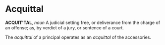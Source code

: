 # Acquittal

**ACQUIT'TAL**, _noun_ A judicial setting free, or deliverance from the charge of an offense; as, by verdict of a jury, or sentence of a court.

The _acquittal_ of a principal operates as an _acquittal_ of the accessories.